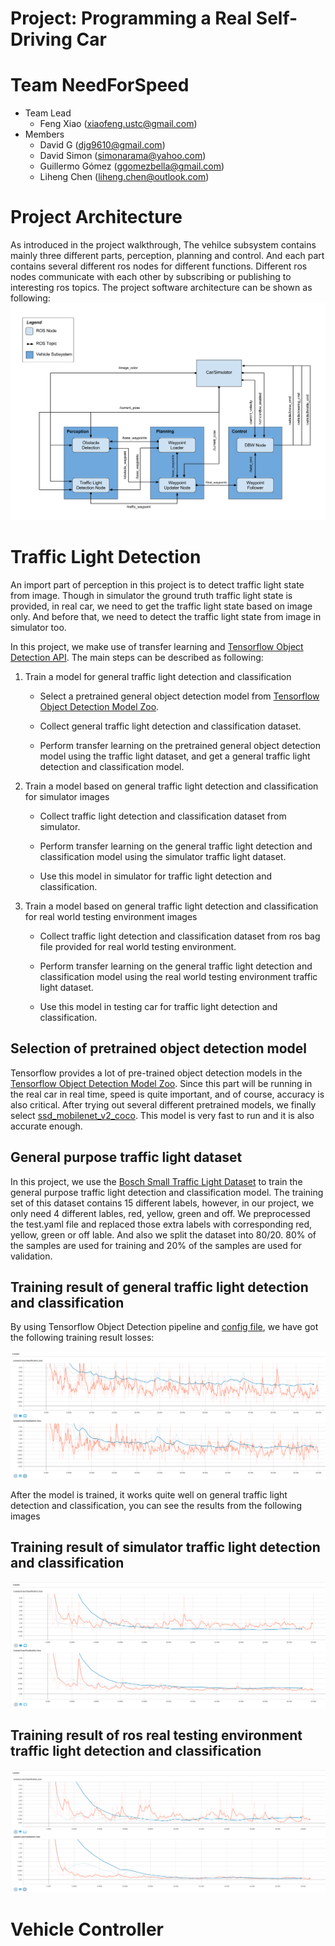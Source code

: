 Project: Programming a Real Self-Driving Car
===

# Team NeedForSpeed
* Team Lead
    * Feng Xiao (xiaofeng.ustc@gmail.com)
* Members
    * David G (djg9610@gmail.com)
    * David Simon (simonarama@yahoo.com)
    * Guillermo Gómez (ggomezbella@gmail.com)
    * Liheng Chen (liheng.chen@outlook.com)

# Project Architecture

As introduced in the project walkthrough, The vehilce subsystem contains mainly three different parts, perception, planning and control. And each part contains several different ros nodes for different functions. Different ros nodes communicate with each other by subscribing or publishing to interesting ros topics. The project software architecture can be shown as following:
![alt text](final-project-ros-graph-v2.png)

# Traffic Light Detection
An import part of perception in this project is to detect traffic light state from image. Though in simulator the ground truth traffic light state is provided, in real car, we need to get the traffic light state based on image only. And before that, we need to detect the traffic light state from image in simulator too.

In this project, we make use of transfer learning and [Tensorflow Object Detection API](https://github.com/tensorflow/models/tree/master/research/object_detection). The main steps can be described as following:

1. Train a model for general traffic light detection and classification

    * Select a pretrained general object detection model from [Tensorflow Object Detection Model Zoo](https://github.com/tensorflow/models/blob/master/research/object_detection/g3doc/detection_model_zoo.md).

    * Collect general traffic light detection and classification dataset.

    * Perform transfer learning on the pretrained general object detection model using the traffic light dataset, and get a general traffic light detection and classification model.

2. Train a model based on general traffic light detection and classification for simulator images

    * Collect traffic light detection and classification dataset from simulator.

    * Perform transfer learning on the general traffic light detection and classification model using the simulator traffic light dataset.

    * Use this model in simulator for traffic light detection and classification.

3. Train a model based on general traffic light detection and classification for real world testing environment images

    * Collect traffic light detection and classification dataset from ros bag file provided for real world testing environment.

    * Perform transfer learning on the general traffic light detection and classification model using the real world testing environment traffic light dataset.

    * Use this model in testing car for traffic light detection and classification.

## Selection of pretrained object detection model

Tensorflow provides a lot of pre-trained object detection models in the [Tensorflow Object Detection Model Zoo](https://github.com/tensorflow/models/blob/master/research/object_detection/g3doc/detection_model_zoo.md). Since this part will be running in the real car in real time, speed is quite important, and of course, accuracy is also critical. After trying out several different pretrained models, we finally select [ssd_mobilenet_v2_coco](http://download.tensorflow.org/models/object_detection/ssd_mobilenet_v2_coco_2018_03_29.tar.gz). This model is very fast to run and it is also accurate enough.

## General purpose traffic light dataset

In this project, we use the [Bosch Small Traffic Light Dataset](https://hci.iwr.uni-heidelberg.de/node/6132) to train the general purpose traffic light detection and classification model. The training set of this dataset contains 15 different labels, however, in our project, we only need 4 different lables, red, yellow, green and off. We preprocessed the test.yaml file and replaced those extra labels with corresponding red, yellow, green or off lable. And also we split the dataset into 80/20. 80% of the samples are used for training and 20% of the samples are used for validation.

## Training result of general traffic light detection and classification

By using Tensorflow Object Detection pipeline and [config file](../traffic_light_detection/models/model/ssd_mobilenet_v2_coco_4_classes.config), we have got the following training result losses:

![General traffic light detection training result](traffic_light_training_general.png)

After the model is trained, it works quite well on general traffic light detection and classification, you can see the results from the following images

## Training result of simulator traffic light detection and classification

![Simulator traffic light detection training result](traffic_light_training_sim.png)

## Training result of ros real testing environment traffic light detection and classification

![Real traffic light detection training result](traffic_light_training_real.png)

# Vehicle Controller
